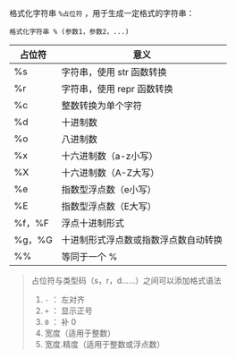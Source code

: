 格式化字符串 `%占位符` ，用于生成一定格式的字符串：

`格式化字符串 % (参数1，参数2，...)`

| 占位符 | 意义
| --- | ---
| %s | 字符串，使用 str 函数转换
| %r | 字符串，使用 repr 函数转换
| %c | 整数转换为单个字符
| %d | 十进制数
| %o | 八进制数
| %x | 十六进制数（a-z小写）
| %X | 十六进制数（A-Z大写）
| %e | 指数型浮点数（e小写）
| %E | 指数型浮点数（E大写）
| %f，%F | 浮点十进制形式
| %g，%G | 十进制形式浮点数或指数浮点数自动转换
| %% | 等同于一个 %

> 占位符与类型码（s，r，d……）之间可以添加格式语法
> 1. `-` ： 左对齐
> 2. `+` ： 显示正号
> 3. `0` ： 补 0
> 4. 宽度（适用于整数）
> 5. 宽度.精度（适用于整数或浮点数）